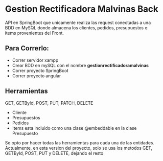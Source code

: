 # Gestion Rectificadora Malvinas Back
API en SpringBoot que unicamente realiza las request conectadas a una BDD en MySQL donde almacena los clientes, pedidos, presupuestos e items provenientes del Front.
<h2>Para Correrlo:</h2>
<ul>
<li>Correr servidor xampp</li>
<li>Crear BDD en mySQL con el nombre <strong>gestionrectificadoramalvinas</strong></li>
<li>Correr proyecto SpringBoot</li>
<li>Correr proyecto angular</li>
</ul>
<h2>Herramientas</h2>
<p>GET, GETById, POST, PUT, PATCH, DELETE</p>
<ul>
<li>Cliente</li>
<li>Presupuestos</li>
<li>Pedidos</li>
<li>Items esta incluido como una clase @embeddable en la clase Presupuesto</li>
</ul>
<p>Se opto por hacer todas las herramientas para cada una de las entidades. Actualmente, en esta version del proyecto, solo se usa los metodos GET, GETById, POST, PUT y DELETE, dejando el resto </p>
